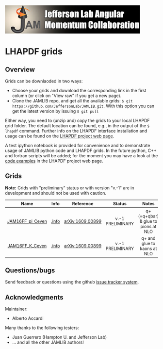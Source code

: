 [![jamlogo](../gallery/jam.jpg)](http://www.jlab.org/jam)

# LHAPDF grids 

## Overview

Grids can be downlaoded in two ways:

* Choose your grids and download the corresponding link in the first column (or click on "View raw" if you get a new page).
* Clone the JAMLIB repo, and get all the available grids:  `$ git https://github.com/JeffersonLab/JAMLIB.git`. With this option you can get the latest version by issuing `$ git pull`

Either way, you need to (unzip and) copy the grids to your local LHAPDF grid folder. The default location can be found, e.g., in the output of the `$ lhapdf` command. Further info on the LHAPDF interface installation and usage can be found on the [LHAPDF project web page](https://lhapdf.hepforge.org/).

A test ipython notebook is provided for convenience and to demonstrate usage of JAMLIB python code and LHAPDF grids. In the future python, C++ and fortran scripts will be added; for the moment you may have a look at the  [code examples](https://lhapdf.hepforge.org/codeexamples.html) in the LHAPDF project web page.

## Grids

**Note:** Grids with "preliminary" status or with version "v.-1" are in development and should not be used with caution.

| Name                                         | Info                                            | Reference                                                      | Status | Notes                                       |
| :--:                                         | :--:                                            | :--:                                                           | :--:   | :--:                                        |
| [JAM16FF_pi_Ceven](zip/JAM16FF_pi_Ceven.zip) | [.info](JAM16FF_pi_Ceven/JAM16FF_pi_Ceven.info) | [arXiv:1609.00899](http://inspirehep.net/record/1485196) | v.-1  PRELIMINARY   | q+ (=q+qbar) & glue to pions at NLO     |
| [JAM16FF_K_Ceven](zip/JAM16FF_K_Ceven.zip)   | [.info](JAM16FF_K_Ceven/JAM16FF_K_Ceven.info)   | [arXiv:1609.00899](http://inspirehep.net/record/1485196) | v.-1  PRELIMINARY   | q+ and glue to kaons at NLO             |


## Questions/bugs

Send feedback or questions using the github 
[issue tracker system](https://github.com/JeffersonLab/JAMLIB/issues).


## Acknowledgments

Maintainer:
* Alberto Accardi

Many thanks to the following testers:
* Juan Guerrero (Hampton U. and Jefferson Lab)
* ... and all the other JAMLIB authors! 

